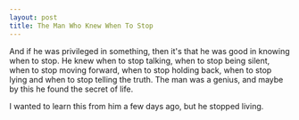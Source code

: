```yaml
---
layout: post
title: The Man Who Knew When To Stop
---
```


And if he was privileged in something, then it's that he was good in knowing when to stop. He knew when to stop talking, when to stop being silent, when to stop moving forward, when to stop holding back, when to stop lying and when to stop telling the truth. The man was a genius, and maybe by this he found the secret of life.


I wanted to learn this from him a few days ago, but he stopped living.
